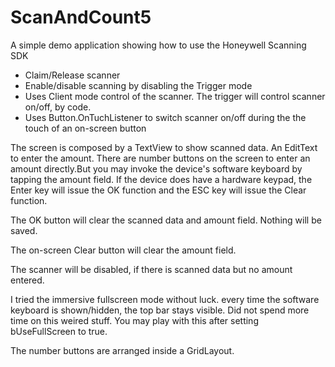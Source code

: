 # ScanAndCount5

A simple demo application showing how to use the Honeywell Scanning SDK
* Claim/Release scanner
* Enable/disable scanning by disabling the Trigger mode
* Uses Client mode control of the scanner. The trigger will control scanner on/off, by code.
* Uses Button.OnTuchListener to switch scanner on/off during the the touch of an on-screen button

The screen is composed by a TextView to show scanned data. An EditText to enter the amount. There are number buttons on the screen to enter an amount directly.But you may invoke the device's software keyboard by tapping the amount field. If the device does have a hardware keypad, the Enter key will issue the OK function and the ESC key will issue the Clear function.

The OK button will clear the scanned data and amount field. Nothing will be saved.

The on-screen Clear button will clear the amount field.

The scanner will be disabled, if there is scanned data but no amount entered. 

I tried the immersive fullscreen mode without luck. every time the software keyboard is shown/hidden, the top bar stays visible. Did not spend more time on this weired stuff. You may play with this after setting bUseFullScreen to true.

The number buttons are arranged inside a GridLayout.
